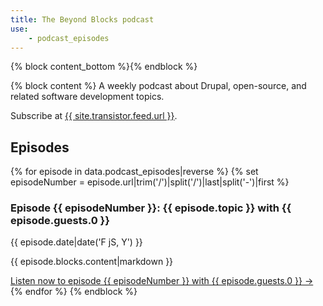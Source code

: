```yaml
---
title: The Beyond Blocks podcast
use:
    - podcast_episodes
---
```


{% block content_bottom %}{% endblock %}

{% block content %}
A weekly podcast about Drupal, open-source, and related software development topics.

Subscribe at <a href="{{ site.transistor.feed.url }}">{{ site.transistor.feed.url }}</a>.

## Episodes

{% for episode in data.podcast_episodes|reverse %}
  {% set episodeNumber = episode.url|trim('/')|split('/')|last|split('-')|first %}

  <h3>
    Episode {{ episodeNumber }}:
    {{ episode.topic }}
    with {{ episode.guests.0 }}
  </h3>

  <time datetime="{{ episode.date|date('Y-m-d') }}">{{ episode.date|date('F jS, Y') }}</time>

  {{ episode.blocks.content|markdown }}

  <a href="{{ episode.url|trim('/', 'right') }}">
    Listen now
    <span class="sr-only">to episode {{ episodeNumber }} with {{ episode.guests.0 }}</span>
    &rarr;
  </a>
{% endfor %}
{% endblock %}
